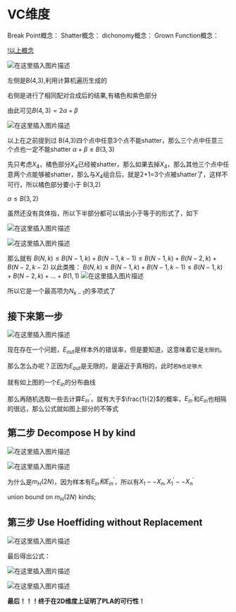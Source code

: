 # VC维度

Break Point概念：
Shatter概念：
dichonomy概念：
Grown Function概念：

[!以上概念](https://www.jianshu.com/p/78a2333d608e)

![在这里插入图片描述](https://img-blog.csdnimg.cn/20191004172700860.png?x-oss-process=image/watermark,type_ZmFuZ3poZW5naGVpdGk,shadow_10,text_aHR0cHM6Ly9ibG9nLmNzZG4ubmV0L2EyNDUyOTMyMDY=,size_16,color_FFFFFF,t_70)

左侧是B(4,3),利用计算机遍历生成的

右侧是进行了相同配对合成后的结果,有橘色和紫色部分

由此可见$B(4,3) = 2\alpha + \beta$

![在这里插入图片描述](https://img-blog.csdnimg.cn/20191004173451164.png?x-oss-process=image/watermark,type_ZmFuZ3poZW5naGVpdGk,shadow_10,text_aHR0cHM6Ly9ibG9nLmNzZG4ubmV0L2EyNDUyOTMyMDY=,size_16,color_FFFFFF,t_70)

以上在之前提到过
B(4,3)四个点中任意3个点不能shatter，那么三个点中任意三个点也一定不能shatter
$\alpha + \beta \le{B(3,3)}$

先只考虑$X_4$，橘色部分$X_4$已经被shatter，那么如果去掉$X_4$，那么其他三个点中任意两个点能够被shatter，那么与$X_4$组合后，就是2+1=3个点被shatter了，这样不可行，所以橘色部分要小于
B(3,2)

$\alpha \le B(3,2)$

虽然还没有具体指，所以下半部分都可以填出小于等于的形式了，如下

![在这里插入图片描述](https://img-blog.csdnimg.cn/20191004174603373.png?x-oss-process=image/watermark,type_ZmFuZ3poZW5naGVpdGk,shadow_10,text_aHR0cHM6Ly9ibG9nLmNzZG4ubmV0L2EyNDUyOTMyMDY=,size_16,color_FFFFFF,t_70)

![在这里插入图片描述](https://img-blog.csdnimg.cn/20191004174951335.png)

那么就有
$B(N,k) \le B(N-1,k) + B(N-1,k-1) \le B(N-1,k) + B(N-2,k) + B(N-2,k-2)$
以此类推：
$B(N,k) \le B(N-1,k) + B(N-1,k-1) \le B(N-1,k) + B(N-2,k) + ... + B(1,1)$
![在这里插入图片描述](https://img-blog.csdnimg.cn/20191004174736746.png)



所以它是一个最高项为$N_{k-1}$的多项式了

## 接下来第一步

![在这里插入图片描述](https://img-blog.csdnimg.cn/20191004201534475.png?x-oss-process=image/watermark,type_ZmFuZ3poZW5naGVpdGk,shadow_10,text_aHR0cHM6Ly9ibG9nLmNzZG4ubmV0L2EyNDUyOTMyMDY=,size_16,color_FFFFFF,t_70)

现在存在一个问题，$E_{out}$是样本外的错误率，但是要知道，这意味着它是`无限的`。

那么怎么办呢？正因为$E_{out}$是无限的，是逼近于真相的，此时`若N也足够大`

就有如上图的一个$E_{in}$的分布曲线

那么再随机选取一些去计算$E_{in}^{'}$，就有大于$\frac{1}{2}$的概率，$E_{in}^{'}$和$E_{in}$也相隔的很远，那么公式就如图上部分的不等式

## 第二步 Decompose H by kind

![在这里插入图片描述](https://img-blog.csdnimg.cn/20191004202533156.png)

![在这里插入图片描述](https://img-blog.csdnimg.cn/2019100420262164.png?x-oss-process=image/watermark,type_ZmFuZ3poZW5naGVpdGk,shadow_10,text_aHR0cHM6Ly9ibG9nLmNzZG4ubmV0L2EyNDUyOTMyMDY=,size_16,color_FFFFFF,t_70)

为什么是$m_H(2N)$，因为样本有$E_{in}和E_{in}^{'}$，所以有$X_1--X_n,X_1^{'}--X_n^{'}$

union bound on $m_H(2N)$ kinds;

## 第三步 Use Hoeffiding without Replacement

![在这里插入图片描述](https://img-blog.csdnimg.cn/20191004202943880.png?x-oss-process=image/watermark,type_ZmFuZ3poZW5naGVpdGk,shadow_10,text_aHR0cHM6Ly9ibG9nLmNzZG4ubmV0L2EyNDUyOTMyMDY=,size_16,color_FFFFFF,t_70)

最后得出公式：

![在这里插入图片描述](https://img-blog.csdnimg.cn/20191004203039296.png)

![在这里插入图片描述](https://img-blog.csdnimg.cn/20191004203623902.png?x-oss-process=image/watermark,type_ZmFuZ3poZW5naGVpdGk,shadow_10,text_aHR0cHM6Ly9ibG9nLmNzZG4ubmV0L2EyNDUyOTMyMDY=,size_16,color_FFFFFF,t_70)

**最后！！！终于在2D维度上证明了PLA的可行性！**